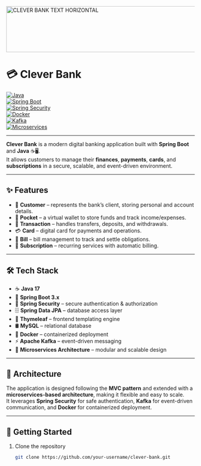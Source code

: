 <img width="968" height="123" alt="CLEVER BANK TEXT HORIZONTAL" src="https://github.com/user-attachments/assets/f7695eb5-502f-4b61-a09b-207d99e8351e" />

# 💳 Clever Bank  

[![Java](https://img.shields.io/badge/Java-17-orange)](https://www.oracle.com/java/)  
[![Spring Boot](https://img.shields.io/badge/Spring%20Boot-3.x-brightgreen)](https://spring.io/projects/spring-boot)  
[![Spring Security](https://img.shields.io/badge/Spring%20Security-Secure-blue)](https://spring.io/projects/spring-security)  
[![Docker](https://img.shields.io/badge/Docker-Ready-2496ED)](https://www.docker.com/)  
[![Kafka](https://img.shields.io/badge/Apache%20Kafka-Event--Driven-black)](https://kafka.apache.org/)  
[![Microservices](https://img.shields.io/badge/Architecture-Microservices-lightgrey)](https://microservices.io/)  

---

**Clever Bank** is a modern digital banking application built with **Spring Boot** and **Java** ☕🖥️.  
It allows customers to manage their **finances**, **payments**, **cards**, and **subscriptions** in a secure, scalable, and event-driven environment.  

---

## ✨ Features  
- 👤 **Customer** – represents the bank’s client, storing personal and account details.  
- 👛 **Pocket** – a virtual wallet to store funds and track income/expenses.  
- 💸 **Transaction** – handles transfers, deposits, and withdrawals.  
- 💳 **Card** – digital card for payments and operations.  
- 🧾 **Bill** – bill management to track and settle obligations.  
- 🔄 **Subscription** – recurring services with automatic billing.  

---

## 🛠️ Tech Stack  
- ☕ **Java 17**  
- 🌱 **Spring Boot 3.x**  
- 🔐 **Spring Security** – secure authentication & authorization  
- 🗄️ **Spring Data JPA** – database access layer  
- 🎨 **Thymeleaf** – frontend templating engine  
- 🛢️ **MySQL** – relational database  
- 🐳 **Docker** – containerized deployment  
- ⚡ **Apache Kafka** – event-driven messaging  
- 🧩 **Microservices Architecture** – modular and scalable design  

---

## 📐 Architecture  
The application is designed following the **MVC pattern** and extended with a **microservices-based architecture**, making it flexible and easy to scale.  
It leverages **Spring Security** for safe authentication, **Kafka** for event-driven communication, and **Docker** for containerized deployment.  

---

## 🚀 Getting Started  
1. Clone the repository  
   ```bash
   git clone https://github.com/your-username/clever-bank.git
